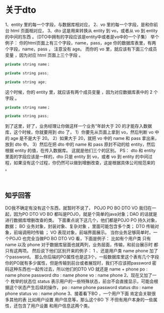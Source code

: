 # 关于dto

1、entity 里的每一个字段，与数据库相对应，
2、vo 里的每一个字段，是和你前台 html 页面相对应，
3、dto 这是用来转换从 entity 到 vo，或者从 vo 到 entity 的中间的东西 。（DTO中拥有的字段应该是entity中或者是vo中的一个子集）
举个例子：
你的html页面上有三个字段，name，pass，age
你的数据库表里，有两个字段，name，pass ， 注意没有 age。
而你的 vo 里，就应该有下面三个成员变量 ，因为对应 html 页面上三个字段 。

```java
private string name；

private string pass; 

private string age;
```

这个时候，你的 entity 里，就应该有两个成员变量 ，因为对应数据库表中的 2 个字段 。

```java
private string name；

private string pass;
```

到了这里，好了，业务经理让你做这样一个业务“年龄大于 20 的才能存入数据库，这个时候，你就要用到 dto 了，
1）你要先从页面上拿到 vo，然后判断 vo 中的 age 是不是大于 20。
2）如果大于 20，就把 vo 中的 name 和 pass 拿出来，放到 dto 中。
3）然后在把 dto 中的 name 和 pass 原封不动的给 entity，然后根据 entity 的值，在传入数据库。
这就是他们三个的区别。
PS： dto 和 entity 里面的字段应该是一样的，dto 只是 entity 到 vo，或者 vo 到 entity 的中间过程，如果没有这个过程，你仍然可以做到增删改查，这是根据具体公司规范来的 。
​

​

## 知乎回答

DO我不确定有没有这个东西，就暂时不说了， POJO PO BO DTO VO 我归在一起，因为PO DTO VO BO 都叫是POJO，就是个简单的java对象；DAO 的话就是进行数据库增删改查的类。
下面重点说下这几个，他们都是POJO
PO 持久对象，数据；
BO 业务对象，封装对象、复杂对象 ，里面可能包含多个类；
DTO 传输对象，前端调用时传输 ；
VO 表现对象，前端界面展示。
当你业务足够简单时，一个POJO 也完全当做PO BO DTO VO 看，下面是例子：
比如有个用户类 只有 name 以及 phone
对于数据库层面也就两列，业务层面，传输，和前台展示时 都只有这两项。
然后说下他们区别开来的例子：
1 、还是用户类 name phone 加了个password。
那么你后端的PO属性也是这3个，一般数据库里这个表有几个字段你的PO就有多少属性，但是传输到前台或者展现时，我们不应该把password 密码这种东西也一起传过去，所以他们的DTO VO 就还是 name + phone
po : name phone password
dto : name phone
vo : name phone
2、现在又加了一个 枚举的状态位 status 表示用户的一些特殊状态，前台不会直接显示，可能会根据这个状态产生后续的操作，
po : name phone password status
dto : name phone status
vo : name phone
3、接着看下BO ，一个用户下面 肯定会关联很多其他的表
比如用户设置 用户信息等，那么这个BO 下 不但有用户本身的一些属性，还包含了用户设置 和用户信息这两个类。
​

​

​
